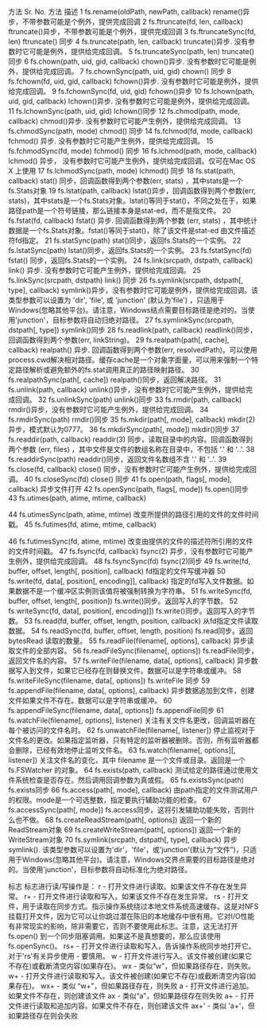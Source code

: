方法
Sr. No.	方法	描述
1	fs.rename(oldPath, newPath, callback)	        rename()异步，不带参数可能是个例外，提供完成回调
2	fs.ftruncate(fd, len, callback)	                ftruncate()异步，不带参数可能是个例外，提供完成回调
3	fs.ftruncateSync(fd, len)	                ftruncate() 同步
4	fs.truncate(path, len, callback)	        truncate()异步. 没有参数时它可能是例外，提供给完成回调。
5	fs.truncateSync(path, len)	                truncate()同步
6	fs.chown(path, uid, gid, callback)	        chown()异步. 没有参数时它可能是例外，提供给完成回调。
7	fs.chownSync(path, uid, gid)	                chown() 同步
8	fs.fchown(fd, uid, gid, callback)	        fchown()异步. 没有参数时它可能是例外，提供给完成回调。
9	fs.fchownSync(fd, uid, gid)	                fchown()异步
10	fs.lchown(path, uid, gid, callback)	        lchown()异步. 没有参数时它可能是例外，提供给完成回调。
11	fs.lchownSync(path, uid, gid)	                lchown()同步
12	fs.chmod(path, mode, callback)	                chmod()异步. 没有参数时它可能产生例外，提供给完成回调。
13	fs.chmodSync(path, mode)	                chmod() 同步
14	fs.fchmod(fd, mode, callback)	                fchmod() 异步. 没有参数时它可能产生例外，提供给完成回调。
15	fs.fchmodSync(fd, mode)	                        fchmod() 同步
16	fs.lchmod(path, mode, callback)	                lchmod() 异步， 没有参数时它可能产生例外，提供给完成回调。仅可在Mac OS X 上使用
17	fs.lchmodSync(path, mode)	                lchmod() 同步
18	fs.stat(path, callback)	                        stat() 同步，回调函数得到两个参数(err, stats) ，其中stats是一个fs.Stats对象
19	fs.lstat(path, callback)	                lstat()异步，回调函数得到两个参数(err, stats)，其中stats是一个fs.Stats对象。lstat()等同于stat()，不同之处在于，如果路径path是一个符号链接，那么链接本身是stat-ed，而不是指文件。
20	fs.fstat(fd, callback)	                        fstat() 异步. 回调函数得到两个参数 (err, stats) ，其中统计数据是一个fs.Stats对象。fstat()等同于stat()，除了该文件是stat-ed 由文件描述符fd指定。
21	fs.statSync(path)	                        stat()同步，返回fs.Stats的一个实例。
22	fs.lstatSync(path)	                        lstat()同步，返回fs.Stats的一个实例。
23	fs.fstatSync(fd)	                        fstat() 同步，返回fs.Stats的一个实例。
24	fs.link(srcpath, dstpath, callback)	        link() 异步.  没有参数时它可能产生例外，提供给完成回调。
25	fs.linkSync(srcpath, dstpath)	                link() 同步
26	fs.symlink(srcpath, dstpath[, type], callback)	symlink()异步，没有参数时它可能是例外，提供给完成回调。该类型参数可以设置为 'dir', 'file', 或 'junction' (默认为'file') ，只适用于Windows(忽略其他平台)。请注意，Windows结点需要目标路径是绝对的。当使用'junction'，目标参数将自动归绝对路径。
27	fs.symlinkSync(srcpath, dstpath[, type])	symlink()同步
28	fs.readlink(path, callback)	                readlink()同步，回调函数得到两个参数(err, linkString)。
29	fs.realpath(path[, cache], callback)	        realpath() 异步. 回调函数得到两个参数(err, resolvedPath)。可以使用process.cwd解决相对路径。缓存cache是一个对象字面量，可以用来强制一个特定路径解析或避免额外的fs.stat调用真正的路径映射路径。
30	fs.realpathSync(path[, cache])	                realpath()同步，返回解决路径。
31	fs.unlink(path, callback)	                unlink()异步，没有参数时它可能产生例外，提供给完成回调。
32	fs.unlinkSync(path)	                        unlink()同步
33	fs.rmdir(path, callback)	                rmdir()异步，没有参数时它可能产生例外，提供给完成回调。
34	fs.rmdirSync(path)	                        rmdir()同步
35	fs.mkdir(path[, mode], callback)	        mkdir(2)异步，模式默认为0777。
36	fs.mkdirSync(path[, mode])	                mkdir()同步
37	fs.readdir(path, callback)	                readdir(3) 同步，读取目录中的内容。回调函数得到两个参数 (err, files) ，其中文件是文件的数组名称在目录中，不包括 '.' 和 '..'.
38	fs.readdirSync(path)	                        readdir()同步，返回文件名数组不含 '.' 和 '..'.
39	fs.close(fd, callback)	                        close() 同步，没有参数时它可能产生例外，提供给完成回调。
40	fs.closeSync(fd)	                        close() 同步
41	fs.open(path, flags[, mode], callback)	        异步文件打开
42	fs.openSync(path, flags[, mode])	        fs.open()同步
43	fs.utimes(path, atime, mtime, callback)	
 
44	fs.utimesSync(path, atime, mtime)	        改变所提供的路径引用的文件的文件时间戳。
45	fs.futimes(fd, atime, mtime, callback)	
 
46	fs.futimesSync(fd, atime, mtime)	        改变由提供的文件的描述符所引用的文件的文件时间戳。
47	fs.fsync(fd, callback)	                        fsync(2) 异步，没有参数时它可能产生例外，提供给完成回调。
48	fs.fsyncSync(fd)	                        fsync(2)同步
49	fs.write(fd, buffer, offset, length[, position], callback)	fd指定的文件写缓冲器
50	fs.write(fd, data[, position[, encoding]], callback)	        指定的fd写入文件数据。如果数据不是一个缓冲区实例则该值将被强制转换为字符串。
51	fs.writeSync(fd, buffer, offset, length[, position])	        fs.write()同步。返回写入的字节数。
52	fs.writeSync(fd, data[, position[, encoding]])	                fs.write()同步。返回写入的字节数。
53	fs.read(fd, buffer, offset, length, position, callback)	        从fd指定文件读取数据。
54	fs.readSync(fd, buffer, offset, length, position)	        fs.read同步。返回 bytesRead 读取的数量。
55	fs.readFile(filename[, options], callback)	                异步读取文件的全部内容。
56	fs.readFileSync(filename[, options])	                        fs.readFile同步，返回文件名的内容。
57	fs.writeFile(filename, data[, options], callback)	        异步数据写入到文件，如果它已经存在则替换文件。数据可以是字符串或缓冲。
58	fs.writeFileSync(filename, data[, options])	                fs.writeFile 同步
59	fs.appendFile(filename, data[, options], callback)	        异步数据追加到文件，创建文件如果文件不存在。数据可以是字符串或缓冲。
60	fs.appendFileSync(filename, data[, options])	                fs.appendFile同步
61	fs.watchFile(filename[, options], listener)	                关注有关文件名更改，回调监听器在每个被访问的文件名时。
62	fs.unwatchFile(filename[, listener])	                        停止监视对于文件名的更改。如果指定监听器，只有特定的监听器被删除。否则，所有监听器都会删除，已经有效地停止监听文件名。
63	fs.watch(filename[, options][, listener])	                关注文件名的变化，其中 filename 是一个文件或目录。返回是一个 fs.FSWatcher 的对象。
64	fs.exists(path, callback)	                                测试给定的路径通过使用文件系统检查是否存在。然后调用回调参数为真或假。
65	fs.existsSync(path)	                                        fs.exists同步
66	fs.access(path[, mode], callback)	                        由path指定的文件测试用户的权限。mode是一个可选整数，指定要执行辅助功能的检查。
67	fs.accessSync(path[, mode])	                                fs.access同步。这将引发辅助功能失败，否则什么也不做。
68	fs.createReadStream(path[, options])	                        返回一个新的ReadStream对象
69	fs.createWriteStream(path[, options])	                        返回一个新的WriteStream对象
70	fs.symlink(srcpath, dstpath[, type], callback)	                异步symlink(). 该类型参数可以设置为'dir'，'file'，或'junction'(默认为“文件”)，只适用于Windows(忽略其他平台)。请注意，Windows交界点需要的目标路径是绝对的。当使用'junction'，目标参数将自动标准化为绝对路径。 

标志
标志进行读/写操作是：
r - 打开文件进行读取。如果该文件不存在发生异常。
r+ - 打开文件进行读取和写入。如果该文件不存在发生异常。
rs - 打开文件，用于读取在同步方式。指示操作系统绕过本地文件系统高速缓存。这是对NFS挂载打开文件，因为它可以让你跳过潜在陈旧的本地缓存中很有用。它对I/O性能有非常现实的影响，除非需要它，否则不要使用此标志。注意，这无法打开 fs.open() 到一个同步阻塞调用。如果这不是真想要的，那么应该使用fs.openSync()。
rs+ - 打开文件进行读取和写入，告诉操作系统同步地打开它。 对于'rs'有关异步使用 - 要慎用。
w - 打开文件进行写入。该文件被创建(如果它不存在)或截断清空内容(如果存在)。
wx - 类似“w”，但如果路径存在，则失败。
w+ - 打开文件进行读取和写入。该文件被创建(如果它不存在)或截断清空内容(如果存在)。
wx+ - 类似 “w+”，但如果路径存在，则失败
a - 打开文件进行追加。如果文件不存在，则创建该文件
ax - 类似“a”，但如果路径存在则失败
a+ - 打开文件进行读取和追加内容。如果文件不存在，则创建该文件
ax+' - 类似 'a+'，但如果路径存在则会失败
